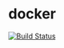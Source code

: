 docker
======


[![Build Status](https://travis-ci.com/4babushkin/ansible-role-docker.svg?branch=main)](https://travis-ci.com/4babushkin/ansible-role-docker)

